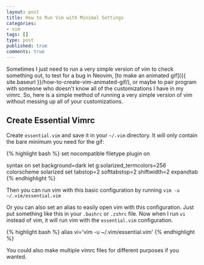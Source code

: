 ```yaml
---
layout: post
title: How to Run Vim with Minimal Settings
categories:
- vim
tags: []
type: post
published: true
comments: true
---
```

Sometimes I just need to run a very simple version of vim to check something out, to test for a bug in Neovim, [to make an animated gif]({{ site.baseurl }}/how-to-create-vim-animated-gif/), or maybe to pair program with someone who doesn't know all of the customizations I have in my vimrc. So, here is a simple method of running a very simple version of vim without messing up all of your customizations.


## Create Essential Vimrc

Create `essential.vim` and save it in your `~/.vim` directory. It will only contain the bare minimum you need for the gif:

{% highlight bash %}
set nocompatible
filetype plugin on

syntax on
set background=dark
let g:solarized_termcolors=256
colorscheme solarized
set tabstop=2 softtabstop=2 shiftwidth=2 expandtab
{% endhighlight %}

Then you can run vim with this basic configuration by running `vim -u ~/.vim/essential.vim`

Or you can also set an alias to easily open vim with this configuration. Just put something like this in your `.bashrc` or `.zshrc` file. Now when I run `vi` instead of vim, it will run vim with the `essential.vim` configuration.

{% highlight bash %}
alias vi='vim -u ~/.vim/essential.vim'
{% endhighlight %}

You could also make multiple vimrc files for different purposes if you wanted.
